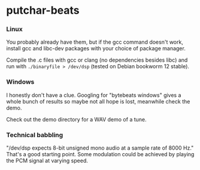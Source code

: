 # putchar-beats

### Linux

You probably already have them, but if the gcc command doesn't work, install gcc and libc-dev packages with your choice of package manager.

Compile the .c files with gcc or clang (no dependencies besides libc) and run with `./binaryfile > /dev/dsp` (tested on Debian bookworm 12 stable).

### Windows

I honestly don't have a clue. Googling for "bytebeats windows" gives a whole bunch of results so maybe not all hope is lost, meanwhile check the demo.

Check out the demo directory for a WAV demo of a tune.

### Technical babbling

"/dev/dsp expects 8-bit unsigned mono audio at a sample rate of 8000 Hz." That's a good starting point. Some modulation could be achieved by playing the PCM signal at varying speed.
